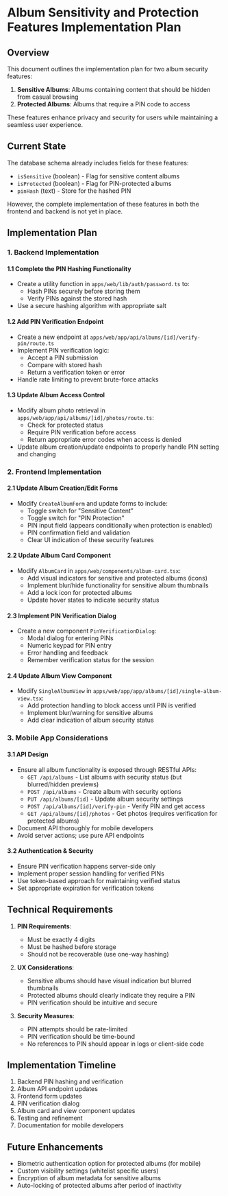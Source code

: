 # Album Sensitivity and Protection Features Implementation Plan

## Overview

This document outlines the implementation plan for two album security features:

1. **Sensitive Albums**: Albums containing content that should be hidden from casual browsing
2. **Protected Albums**: Albums that require a PIN code to access

These features enhance privacy and security for users while maintaining a seamless user experience.

## Current State

The database schema already includes fields for these features:
- `isSensitive` (boolean) - Flag for sensitive content albums
- `isProtected` (boolean) - Flag for PIN-protected albums
- `pinHash` (text) - Store for the hashed PIN

However, the complete implementation of these features in both the frontend and backend is not yet in place.

## Implementation Plan

### 1. Backend Implementation

#### 1.1 Complete the PIN Hashing Functionality
- Create a utility function in `apps/web/lib/auth/password.ts` to:
  - Hash PINs securely before storing them
  - Verify PINs against the stored hash
- Use a secure hashing algorithm with appropriate salt

#### 1.2 Add PIN Verification Endpoint
- Create a new endpoint at `apps/web/app/api/albums/[id]/verify-pin/route.ts`
- Implement PIN verification logic:
  - Accept a PIN submission
  - Compare with stored hash
  - Return a verification token or error
- Handle rate limiting to prevent brute-force attacks

#### 1.3 Update Album Access Control
- Modify album photo retrieval in `apps/web/app/api/albums/[id]/photos/route.ts`:
  - Check for protected status
  - Require PIN verification before access
  - Return appropriate error codes when access is denied
- Update album creation/update endpoints to properly handle PIN setting and changing

### 2. Frontend Implementation

#### 2.1 Update Album Creation/Edit Forms
- Modify `CreateAlbumForm` and update forms to include:
  - Toggle switch for "Sensitive Content"
  - Toggle switch for "PIN Protection"
  - PIN input field (appears conditionally when protection is enabled)
  - PIN confirmation field and validation
  - Clear UI indication of these security features

#### 2.2 Update Album Card Component
- Modify `AlbumCard` in `apps/web/components/album-card.tsx`:
  - Add visual indicators for sensitive and protected albums (icons)
  - Implement blur/hide functionality for sensitive album thumbnails
  - Add a lock icon for protected albums
  - Update hover states to indicate security status

#### 2.3 Implement PIN Verification Dialog
- Create a new component `PinVerificationDialog`:
  - Modal dialog for entering PINs
  - Numeric keypad for PIN entry
  - Error handling and feedback
  - Remember verification status for the session

#### 2.4 Update Album View Component
- Modify `SingleAlbumView` in `apps/web/app/app/albums/[id]/single-album-view.tsx`:
  - Add protection handling to block access until PIN is verified
  - Implement blur/warning for sensitive albums
  - Add clear indication of album security status

### 3. Mobile App Considerations

#### 3.1 API Design
- Ensure all album functionality is exposed through RESTful APIs:
  - `GET /api/albums` - List albums with security status (but blurred/hidden previews)
  - `POST /api/albums` - Create album with security options
  - `PUT /api/albums/[id]` - Update album security settings
  - `POST /api/albums/[id]/verify-pin` - Verify PIN and get access
  - `GET /api/albums/[id]/photos` - Get photos (requires verification for protected albums)
- Document API thoroughly for mobile developers
- Avoid server actions; use pure API endpoints

#### 3.2 Authentication & Security
- Ensure PIN verification happens server-side only
- Implement proper session handling for verified PINs
- Use token-based approach for maintaining verified status
- Set appropriate expiration for verification tokens

## Technical Requirements

1. **PIN Requirements**:
   - Must be exactly 4 digits
   - Must be hashed before storage
   - Should not be recoverable (use one-way hashing)

2. **UX Considerations**:
   - Sensitive albums should have visual indication but blurred thumbnails
   - Protected albums should clearly indicate they require a PIN
   - PIN verification should be intuitive and secure

3. **Security Measures**:
   - PIN attempts should be rate-limited
   - PIN verification should be time-bound
   - No references to PIN should appear in logs or client-side code

## Implementation Timeline

1. Backend PIN hashing and verification
2. Album API endpoint updates
3. Frontend form updates
4. PIN verification dialog
5. Album card and view component updates
6. Testing and refinement
7. Documentation for mobile developers

## Future Enhancements

- Biometric authentication option for protected albums (for mobile)
- Custom visibility settings (whitelist specific users)
- Encryption of album metadata for sensitive albums
- Auto-locking of protected albums after period of inactivity 